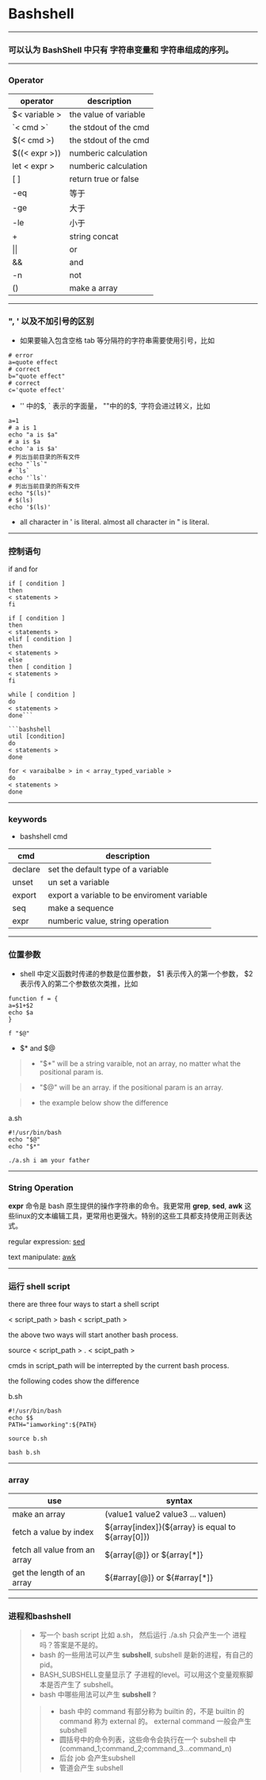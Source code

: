 # Bashshell

----

###  可以认为 BashShell 中只有 **字符串**变量和 **字符串**组成的序列。

----

### Operator

|operator|description|
|---|---|
|$< variable >|the value of variable|
|\`< cmd >\`|the stdout of the cmd|
|$(< cmd >)|the stdout of the cmd|
|$((< expr >))|numberic calculation|
|let < expr >|numberic calculation|
|[ <boolean expr > ]|return true or false|
|-eq|等于|
|-ge|大于|
|-le|小于|
|+|string concat|
|&#124;&#124;|or|
|&&|and|
|-n|not|
|()|make a array|


-----

###  ", ' 以及不加引号的区别

- 如果要输入包含空格 tab 等分隔符的字符串需要使用引号，比如

```shell
# error
a=quote effect
# correct
b="quote effect"
# correct
c='quote effect'
```

- '' 中的\$, \` 表示的字面量， ""中的的\$, \`字符会进过转义，比如
```shell
a=1
# a is 1
echo "a is $a"
# a is $a
echo 'a is $a'
# 列出当前目录的所有文件
echo "`ls`"
# `ls`
echo '`ls`'
# 列出当前目录的所有文件
echo "$(ls)"
# $(ls)
echo '$(ls)'
```

- all character in ' is literal. almost all character in " is literal.


-----------

### 控制语句

if and for
```bashshell
if [ condition ]
then
< statements >
fi
```
```bashshell
if [ condition ]
then
< statements >
elif [ condition ]
then
< statements >
else
then [ condition ]
< statements >
fi
```

```bashshell
while [ condition ]
do
< statements >
done```

```bashshell
util [condition]
do
< statements >
done
```
```bashshell
for < varaibalbe > in < array_typed_variable >
do
< statements >
done
```

-----------

### keywords


- bashshell cmd

|cmd|description|
|--------|-----------|
|declare|set the default type of a variable|
|unset|un set a variable|
|export|export a variable to be enviroment variable|
|seq|make a sequence|
|expr|numberic value, string operation|



------

### 位置参数

- shell 中定义函数时传递的参数是位置参数， \$1 表示传入的第一个参数， \$2 表示传入的第二个参数依次类推，比如

```shell
function f = {
a=$1+$2
echo $a
}

f "$@"
```

- \$* and \$@

> - "\$*" will be a string varaible, not an array, no matter what the positional param is.

> - "\$@" will be an array. if the positional param is an array.

> - the example below show the difference

a.sh
```bashshell
#!/usr/bin/bash
echo "$@"
echo "$*"
```

```bashshell
./a.sh i am your father
```


-----

### String Operation

**expr** 命令是 bash 原生提供的操作字符串的命令。我更常用 **grep**, **sed**, **awk** 这些linux的文本编辑工具，更常用也更强大。特别的这些工具都支持使用正则表达式。

regular expression:
[sed](http://coolshell.cn/articles/9104.html)

text manipulate:
[awk](http://coolshell.cn/articles/9070.html)


-----

### 运行 shell script

there are three four ways to start a shell script

< script_path >
bash < script_path >

the above two ways will start another bash process.

source < script_path >
. < scipt_path >

cmds in script_path will be interrepted by the current bash process.

the following codes show the difference

b.sh

```bashshell
#!/usr/bin/bash
echo $$
PATH="iamworking":${PATH}
```

```bashshell
source b.sh
```

```bashshell
bash b.sh
```

------

### array

|use|syntax|
|---|------|
|make an array|(value1 value2 value3 ... valuen)|
|fetch a value by index|\${array[index]}(\${array} is equal to \${array[0]})|
|fetch all value from an array|\${array[@]} or \${array[*]}|
|get the length of an array|\${#array[@]} or \${#array[*]}|

------


###  进程和bashshell
> - 写一个 bash script 比如 a.sh， 然后运行 ./a.sh 只会产生一个 进程吗？答案是不是的。
> - bash 的一些用法可以产生 **subshell**, subshell 是新的进程，有自己的 pid。
> - BASH_SUBSHELL变量显示了 子进程的level。可以用这个变量观察脚本是否产生了 subshell。
> - bash 中哪些用法可以产生 **subshell** ?
>> - bash 中的 command 有部分称为 builtin 的，不是 builtin 的 command 称为 external 的。 external command 一般会产生 subshell
>> - 圆括号中的命令列表，这些命令会执行在一个 subshell 中 (command_1;command_2;command_3...command_n)
>> - 后台 job 会产生subshell
>> - 管道会产生 subshell
